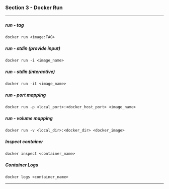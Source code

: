 ### Section 3 - Docker Run

---

##### run - tag

```shell
docker run <image:TAG>
```

##### run - stdin (provide input)

```shell
docker run -i <image_name>
```

##### run - stdin (interactive)

```shell
docker run -it <image_name>
```

##### run - port mapping

```shell
docker run -p <local_port>:<docker_host_port> <image_name>
```

##### run - volume mapping

```shell
docker run -v <local_dir>:<docker_dir> <docker_image>
```

##### Inspect container

```shell
docker inspect <container_name>
```

##### Container Logs

```shell
docker logs <container_name>
```



----

